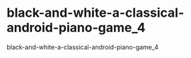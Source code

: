 # black-and-white-a-classical-android-piano-game_4
 black-and-white-a-classical-android-piano-game_4

